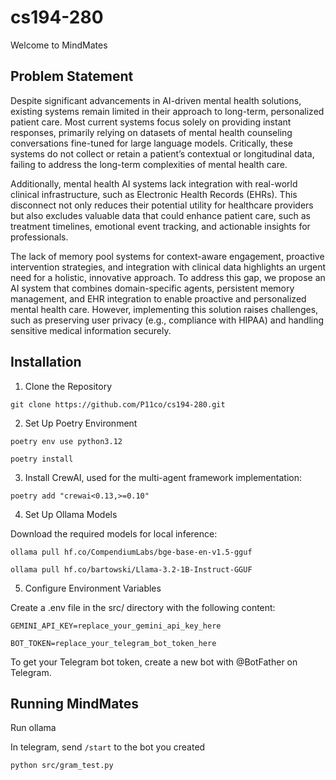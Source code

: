 # cs194-280

Welcome to MindMates
## Problem Statement
Despite significant advancements in AI-driven mental health solutions, existing systems remain limited in their approach to long-term, personalized patient care. Most current systems focus solely on providing instant responses, primarily relying on datasets of mental health counseling conversations fine-tuned for large language models. Critically, these systems do not collect or retain a patient’s contextual or longitudinal data, failing to address the long-term complexities of mental health care.

Additionally, mental health AI systems lack integration with real-world clinical infrastructure, such as Electronic Health Records (EHRs). This disconnect not only reduces their potential utility for healthcare providers but also excludes valuable data that could enhance patient care, such as treatment timelines, emotional event tracking, and actionable insights for professionals.

The lack of memory pool systems for context-aware engagement, proactive intervention strategies, and integration with clinical data highlights an urgent need for a holistic, innovative approach. To address this gap, we propose an AI system that combines domain-specific agents, persistent memory management, and EHR integration to enable proactive and personalized mental health care. However, implementing this solution raises challenges, such as preserving user privacy (e.g., compliance with HIPAA) and handling sensitive medical information securely.

## Installation
1. Clone the Repository

`git clone https://github.com/P11co/cs194-280.git`

2. Set Up Poetry Environment

`poetry env use python3.12`

`poetry install`

3. Install CrewAI, used for the multi-agent framework implementation:

`poetry add "crewai<0.13,>=0.10" `

4. Set Up Ollama Models

Download the required models for local inference:

`ollama pull hf.co/CompendiumLabs/bge-base-en-v1.5-gguf `

`ollama pull hf.co/bartowski/Llama-3.2-1B-Instruct-GGUF`

5. Configure Environment Variables

Create a .env file in the src/ directory with the following content:

`GEMINI_API_KEY=replace_your_gemini_api_key_here`

`BOT_TOKEN=replace_your_telegram_bot_token_here`

To get your Telegram bot token, create a new bot with @BotFather on Telegram.

## Running MindMates
Run ollama

In telegram, send `/start` to the bot you created

`python src/gram_test.py`